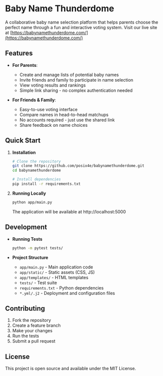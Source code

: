 # Baby Name Thunderdome

A collaborative baby name selection platform that helps parents choose the perfect name through a fun and interactive voting system. Visit our live site at [https://babynamethunderdome.com/](https://babynamethunderdome.com/)

## Features

- **For Parents**:
  - Create and manage lists of potential baby names
  - Invite friends and family to participate in name selection
  - View voting results and rankings
  - Simple link sharing - no complex authentication needed

- **For Friends & Family**:
  - Easy-to-use voting interface
  - Compare names in head-to-head matchups
  - No accounts required - just use the shared link
  - Share feedback on name choices

## Quick Start

1. **Installation**
   ```bash
   # Clone the repository
   git clone https://github.com/posix4e/babynamethunderdome.git
   cd babynamethunderdome

   # Install dependencies
   pip install -r requirements.txt
   ```

2. **Running Locally**
   ```bash
   python app/main.py
   ```
   The application will be available at http://localhost:5000

## Development

- **Running Tests**
  ```bash
  python -m pytest tests/
  ```

- **Project Structure**
  - `app/main.py` - Main application code
  - `app/static/` - Static assets (CSS, JS)
  - `app/templates/` - HTML templates
  - `tests/` - Test suite
  - `requirements.txt` - Python dependencies
  - `*.yml/.j2` - Deployment and configuration files

## Contributing

1. Fork the repository
2. Create a feature branch
3. Make your changes
4. Run the tests
5. Submit a pull request

## License

This project is open source and available under the MIT License.

